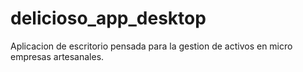 # delicioso_app_desktop
Aplicacion de escritorio pensada para la gestion de activos en micro empresas artesanales.  
